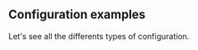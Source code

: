 Configuration examples
----------------------

Let's see all the differents types of configuration.
